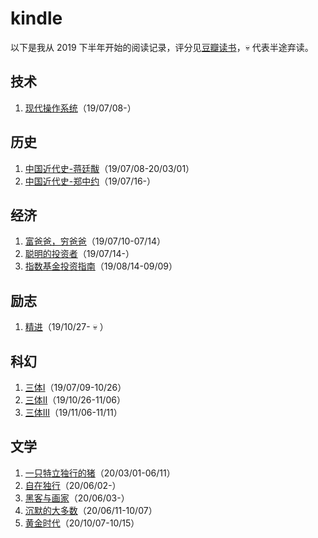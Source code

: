 # kindle
以下是我从 2019 下半年开始的阅读记录，评分见[豆瓣读书](https://book.douban.com/people/48061693/collect)，:skull: 代表半途弃读。

## 技术
1. [现代操作系统](https://book.douban.com/subject/3852290/)（19/07/08-）

## 历史
1. [中国近代史-蒋廷黻](https://book.douban.com/subject/1823751/)（19/07/08-20/03/01）
2. [中国近代史-郑中约](https://book.douban.com/subject/24742626/)（19/07/16-）

## 经济
1. [富爸爸，穷爸爸](https://book.douban.com/subject/1033778/)（19/07/10-07/14）
2. [聪明的投资者](https://book.douban.com/subject/26752026/)（19/07/14-）
3. [指数基金投资指南](https://book.douban.com/subject/27204860/)（19/08/14-09/09）

## 励志
1. [精进](https://book.douban.com/subject/26761696/)（19/10/27- :skull: ）

## 科幻
1. [三体I](https://book.douban.com/subject/2567698/)（19/07/09-10/26）
2. [三体II](https://book.douban.com/subject/3066477/)（19/10/26-11/06）
3. [三体III](https://book.douban.com/subject/5363767/)（19/11/06-11/11）

## 文学
1. [一只特立独行的猪](https://book.douban.com/subject/27013708/)（20/03/01-06/11）
2. [自在独行](https://book.douban.com/subject/26802388/)（20/06/02-）
3. [黑客与画家](https://book.douban.com/subject/6021440/)（20/06/03-）
4. [沉默的大多数](https://book.douban.com/subject/27013716/)（20/06/11-10/07）
5. [黄金时代](https://book.douban.com/subject/27013708/)（20/10/07-10/15） 